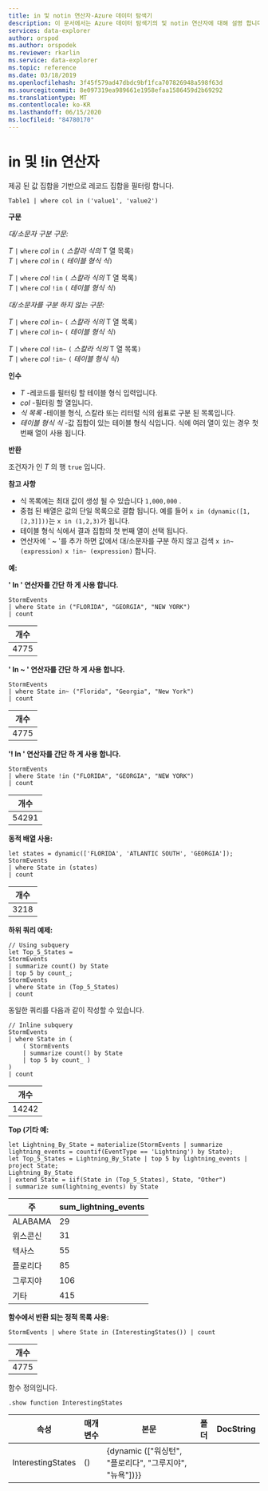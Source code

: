 ```yaml
---
title: in 및 notin 연산자-Azure 데이터 탐색기
description: 이 문서에서는 Azure 데이터 탐색기의 및 notin 연산자에 대해 설명 합니다.
services: data-explorer
author: orspod
ms.author: orspodek
ms.reviewer: rkarlin
ms.service: data-explorer
ms.topic: reference
ms.date: 03/18/2019
ms.openlocfilehash: 3f45f579ad47dbdc9bf1fca707826948a598f63d
ms.sourcegitcommit: 8e097319ea989661e1958efaa1586459d2b69292
ms.translationtype: MT
ms.contentlocale: ko-KR
ms.lasthandoff: 06/15/2020
ms.locfileid: "84780170"
---
```

# <a name="in-and-in-operators"></a>in 및 !in 연산자

제공 된 값 집합을 기반으로 레코드 집합을 필터링 합니다.

```kusto
Table1 | where col in ('value1', 'value2')
```

**구문**

*대/소문자 구분 구문:*

*T* `|` `where` *col* `in` `(` *스칼라 식의* T 열 목록`)`   
*T* `|` `where` *col* `in` `(` *테이블 형식 식*`)`   
 
*T* `|` `where` *col* `!in` `(` *스칼라 식의* T 열 목록`)`  
*T* `|` `where` *col* `!in` `(` *테이블 형식 식*`)`   

*대/소문자를 구분 하지 않는 구문:*

*T* `|` `where` *col* `in~` `(` *스칼라 식의* T 열 목록`)`   
*T* `|` `where` *col* `in~` `(` *테이블 형식 식*`)`   
 
*T* `|` `where` *col* `!in~` `(` *스칼라 식의* T 열 목록`)`  
*T* `|` `where` *col* `!in~` `(` *테이블 형식 식*`)`   

**인수**

* *T* -레코드를 필터링 할 테이블 형식 입력입니다.
* *col* -필터링 할 열입니다.
* *식 목록* -테이블 형식, 스칼라 또는 리터럴 식의 쉼표로 구분 된 목록입니다.
* *테이블 형식 식* -값 집합이 있는 테이블 형식 식입니다. 식에 여러 열이 있는 경우 첫 번째 열이 사용 됩니다.

**반환**

조건자가 인 *T* 의 행 `true` 입니다.

**참고 사항**

* 식 목록에는 최대 값이 생성 될 수 있습니다 `1,000,000` .
* 중첩 된 배열은 값의 단일 목록으로 결합 됩니다. 예를 들어 `x in (dynamic([1,[2,3]]))`는 `x in (1,2,3)`가 됩니다.
* 테이블 형식 식에서 결과 집합의 첫 번째 열이 선택 됩니다.
* 연산자에 ' ~ '를 추가 하면 값에서 대/소문자를 구분 하지 않고 검색 `x in~ (expression)` `x !in~ (expression)` 합니다.

**예:**  

**' In ' 연산자를 간단 하 게 사용 합니다.**  

<!-- csl: https://help.kusto.windows.net:443/Samples -->
```kusto
StormEvents 
| where State in ("FLORIDA", "GEORGIA", "NEW YORK") 
| count
```

|개수|
|---|
|4775|  


**' In ~ ' 연산자를 간단 하 게 사용 합니다.**  

<!-- csl: https://help.kusto.windows.net:443/Samples -->
```kusto
StormEvents 
| where State in~ ("Florida", "Georgia", "New York") 
| count
```

|개수|
|---|
|4775|  

**'! In ' 연산자를 간단 하 게 사용 합니다.**  

<!-- csl: https://help.kusto.windows.net:443/Samples -->
```kusto
StormEvents 
| where State !in ("FLORIDA", "GEORGIA", "NEW YORK") 
| count
```

|개수|
|---|
|54291|  


**동적 배열 사용:**

<!-- csl: https://help.kusto.windows.net:443/Samples -->
```kusto
let states = dynamic(['FLORIDA', 'ATLANTIC SOUTH', 'GEORGIA']);
StormEvents 
| where State in (states)
| count
```

|개수|
|---|
|3218|


**하위 쿼리 예제:**  

<!-- csl: https://help.kusto.windows.net:443/Samples -->
```kusto
// Using subquery
let Top_5_States = 
StormEvents
| summarize count() by State
| top 5 by count_; 
StormEvents 
| where State in (Top_5_States) 
| count
```

동일한 쿼리를 다음과 같이 작성할 수 있습니다.

<!-- csl: https://help.kusto.windows.net:443/Samples -->
```kusto
// Inline subquery 
StormEvents 
| where State in (
    ( StormEvents
    | summarize count() by State
    | top 5 by count_ )
) 
| count
```

|개수|
|---|
|14242|  

**Top (기타 예:**  

<!-- csl: https://help.kusto.windows.net:443/Samples -->
```kusto
let Lightning_By_State = materialize(StormEvents | summarize lightning_events = countif(EventType == 'Lightning') by State);
let Top_5_States = Lightning_By_State | top 5 by lightning_events | project State; 
Lightning_By_State
| extend State = iif(State in (Top_5_States), State, "Other")
| summarize sum(lightning_events) by State 
```

| 주     | sum_lightning_events |
|-----------|----------------------|
| ALABAMA   | 29                   |
| 위스콘신 | 31                   |
| 텍사스     | 55                   |
| 플로리다   | 85                   |
| 그루지야   | 106                  |
| 기타     | 415                  |

**함수에서 반환 되는 정적 목록 사용:**  

<!-- csl: https://help.kusto.windows.net:443/Samples -->
```kusto
StormEvents | where State in (InterestingStates()) | count

```

|개수|
|---|
|4775|  

함수 정의입니다.

<!-- csl: https://help.kusto.windows.net:443/Samples -->
```kusto
.show function InterestingStates
```

|속성|매개 변수|본문|폴더|DocString|
|---|---|---|---|---|
|InterestingStates|()|{dynamic (["워싱턴", "플로리다", "그루지야", "뉴욕"])}}
